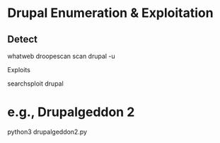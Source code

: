 # Drupal Enumeration & Exploitation

## Detect

whatweb <URL>
droopescan scan drupal -u <URL>

Exploits

searchsploit drupal

# e.g., Drupalgeddon 2

python3 drupalgeddon2.py <URL>
